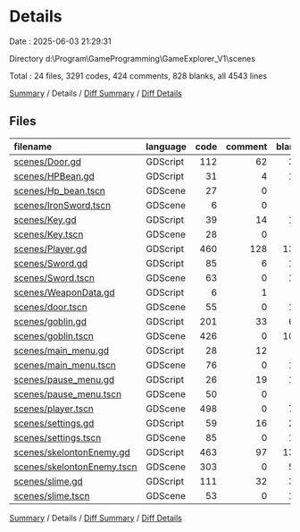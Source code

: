 # Details

Date : 2025-06-03 21:29:31

Directory d:\\Program\\GameProgramming\\GameExplorer_V1\\scenes

Total : 24 files,  3291 codes, 424 comments, 828 blanks, all 4543 lines

[Summary](results.md) / Details / [Diff Summary](diff.md) / [Diff Details](diff-details.md)

## Files
| filename | language | code | comment | blank | total |
| :--- | :--- | ---: | ---: | ---: | ---: |
| [scenes/Door.gd](/scenes/Door.gd) | GDScript | 112 | 62 | 33 | 207 |
| [scenes/HPBean.gd](/scenes/HPBean.gd) | GDScript | 31 | 4 | 13 | 48 |
| [scenes/Hp\_bean.tscn](/scenes/Hp_bean.tscn) | GDScene | 27 | 0 | 9 | 36 |
| [scenes/IronSword.tscn](/scenes/IronSword.tscn) | GDScene | 6 | 0 | 3 | 9 |
| [scenes/Key.gd](/scenes/Key.gd) | GDScript | 39 | 14 | 16 | 69 |
| [scenes/Key.tscn](/scenes/Key.tscn) | GDScene | 28 | 0 | 9 | 37 |
| [scenes/Player.gd](/scenes/Player.gd) | GDScript | 460 | 128 | 137 | 725 |
| [scenes/Sword.gd](/scenes/Sword.gd) | GDScript | 85 | 6 | 17 | 108 |
| [scenes/Sword.tscn](/scenes/Sword.tscn) | GDScene | 63 | 0 | 12 | 75 |
| [scenes/WeaponData.gd](/scenes/WeaponData.gd) | GDScript | 6 | 1 | 1 | 8 |
| [scenes/door.tscn](/scenes/door.tscn) | GDScene | 55 | 0 | 12 | 67 |
| [scenes/goblin.gd](/scenes/goblin.gd) | GDScript | 201 | 33 | 65 | 299 |
| [scenes/goblin.tscn](/scenes/goblin.tscn) | GDScene | 426 | 0 | 104 | 530 |
| [scenes/main\_menu.gd](/scenes/main_menu.gd) | GDScript | 28 | 12 | 9 | 49 |
| [scenes/main\_menu.tscn](/scenes/main_menu.tscn) | GDScene | 76 | 0 | 11 | 87 |
| [scenes/pause\_menu.gd](/scenes/pause_menu.gd) | GDScript | 26 | 19 | 11 | 56 |
| [scenes/pause\_menu.tscn](/scenes/pause_menu.tscn) | GDScene | 50 | 0 | 9 | 59 |
| [scenes/player.tscn](/scenes/player.tscn) | GDScene | 498 | 0 | 78 | 576 |
| [scenes/settings.gd](/scenes/settings.gd) | GDScript | 59 | 16 | 20 | 95 |
| [scenes/settings.tscn](/scenes/settings.tscn) | GDScene | 85 | 0 | 17 | 102 |
| [scenes/skelontonEnemy.gd](/scenes/skelontonEnemy.gd) | GDScript | 463 | 97 | 136 | 696 |
| [scenes/skelontonEnemy.tscn](/scenes/skelontonEnemy.tscn) | GDScene | 303 | 0 | 55 | 358 |
| [scenes/slime.gd](/scenes/slime.gd) | GDScript | 111 | 32 | 37 | 180 |
| [scenes/slime.tscn](/scenes/slime.tscn) | GDScene | 53 | 0 | 14 | 67 |

[Summary](results.md) / Details / [Diff Summary](diff.md) / [Diff Details](diff-details.md)